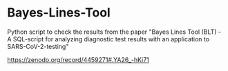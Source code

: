 # Bayes-Lines-Tool

Python script to check the results from the paper "Bayes Lines Tool (BLT) - A SQL-script for analyzing diagnostic test results with an application to SARS-CoV-2-testing"

https://zenodo.org/record/4459271#.YA26_-hKi71

